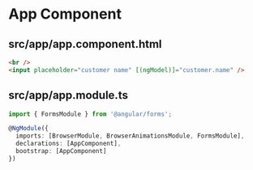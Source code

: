 # App Component

## src/app/app.component.html

```html
<br />
<input placeholder="customer name" [(ngModel)]="customer.name" />
```

## src/app/app.module.ts

```ts
import { FormsModule } from '@angular/forms';

@NgModule({
  imports: [BrowserModule, BrowserAnimationsModule, FormsModule],
  declarations: [AppComponent],
  bootstrap: [AppComponent]
})
```
